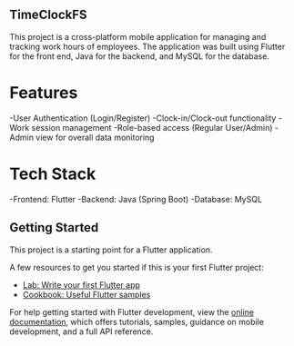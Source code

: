 ## TimeClockFS

This project is a cross-platform mobile application
 for managing and tracking work hours of employees. 
The application was built using Flutter for the front end, 
Java for the backend, and MySQL for the database.

# Features

-User Authentication (Login/Register)
-Clock-in/Clock-out functionality
-Work session management
-Role-based access (Regular User/Admin)
-Admin view for overall data monitoring

# Tech Stack

-Frontend: Flutter
-Backend: Java (Spring Boot)
-Database: MySQL

## Getting Started

This project is a starting point for a Flutter application.

A few resources to get you started if this is your first Flutter project:

- [Lab: Write your first Flutter app](https://docs.flutter.dev/get-started/codelab)
- [Cookbook: Useful Flutter samples](https://docs.flutter.dev/cookbook)

For help getting started with Flutter development, view the
[online documentation](https://docs.flutter.dev/), which offers tutorials,
samples, guidance on mobile development, and a full API reference.
